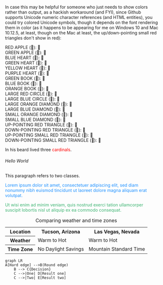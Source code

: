 <head>
<link rel="stylesheet" type="text/css" href="github.css">
<link rel="stylesheet" type="text/css" href="colors.css">
</head>

In case this may be helpful for someone who just needs to show colors rather than output, as a hackish workaround (and FYI), since Github supports Unicode numeric character references (and HTML entities), you could try colored Unicode symbols, though it depends on the font rendering them in color (as it happens to be appearing for me on Windows 10 and Mac 10.12.5, at least, though on the Mac at least, the up/down-pointing small red triangles don't show in red):

RED APPLE (&#x1F34E;): 🍎  
GREEN APPLE (&#x1F34F;): 🍏  
BLUE HEART (&#x1F499;): 💙  
GREEN HEART (&#x1F49A;): 💚  
YELLOW HEART (&#x1F49B;): 💛  
PURPLE HEART (&#x1F49C;): 💜  
GREEN BOOK (&#x1F4D7;): 📗  
BLUE BOOK (&#x1F4D8;): 📘  
ORANGE BOOK (&#x1F4D9;): 📙  
LARGE RED CIRCLE (&#x1F534;): 🔴  
LARGE BLUE CIRCLE (&#x1F535;): 🔵  
LARGE ORANGE DIAMOND (&#x1F536;): 🔶  
LARGE BLUE DIAMOND (&#x1F537;): 🔷  
SMALL ORANGE DIAMOND (&#x1F538;): 🔸  
SMALL BLUE DIAMOND (&#x1F539;): 🔹  
UP-POINTING RED TRIANGLE (&#x1F53A;): 🔺  
DOWN-POINTING RED TRIANGLE (&#x1F53B;): 🔻  
UP-POINTING SMALL RED TRIANGLE (&#x1F53C;): 🔼  
DOWN-POINTING SMALL RED TRIANGLE (&#x1F53D;): 🔽  

In his beard lived three <span style="color:red">cardinals</span>.

<h6 class="bg-navy">Hello World</h6>

<p class="bg-navy">This paragraph refers to two classes.</p>


<p style="color:DodgerBlue;">Lorem ipsum dolor sit amet, consectetuer adipiscing elit, sed diam nonummy nibh euismod tincidunt ut laoreet dolore magna aliquam erat volutpat.</p>

<p style="color:MediumSeaGreen;">Ut wisi enim ad minim veniam, quis nostrud exerci tation ullamcorper suscipit lobortis nisl ut aliquip ex ea commodo consequat.</p>


<table cellspacing="5">
<caption>Comparing weather and time zones</caption>
<tr>
<th>Location</th>
<th>Tucson, Arizona</th>
<th>Las Vegas, Nevada</th>
</tr>
<tr>
<th>Weather</th>
<td>Warm to Hot</td>
<td>Warm to Hot</td>
</tr>
<tr>
<th>Time Zone</th>
<td>No Daylight Savings</td>
<td  class="highlight">Mountain Standard Time</td>
</tr>
</table>


```mermaid
graph LR
A[Hard edge] -->B(Round edge)
    B --> C{Decision}
    C -->|One| D[Result one]
    C -->|Two| E[Result two]
```

